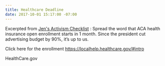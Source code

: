 ```yaml
---
title: Healthcare Deadline
date: 2017-10-01 15:17:00 -07:00
---
```


Excerpted from [Jen's Activism Checklist](https://jenniferhofmann.com/home/weekly-action-checklist-democrats-independents-republicans-conscience/) :
Spread the word that ACA health insurance open enrollment starts in 1 month. Since the president cut advertising budget by 90%, it’s up to us.

Click here for the enrollment https://localhelp.healthcare.gov/#intro

HealthCare.gov